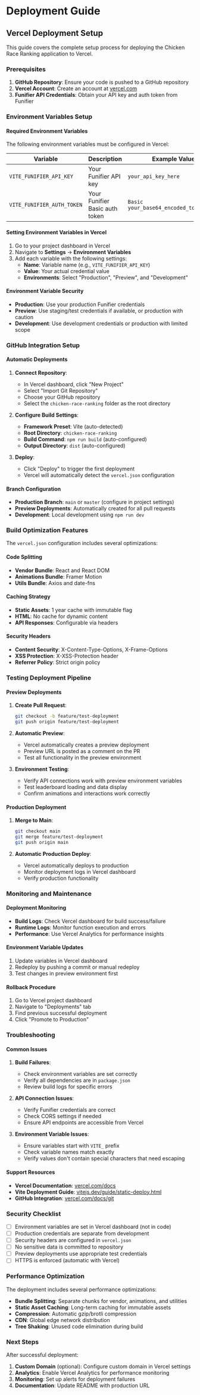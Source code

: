 # Deployment Guide

## Vercel Deployment Setup

This guide covers the complete setup process for deploying the Chicken Race Ranking application to Vercel.

### Prerequisites

1. **GitHub Repository**: Ensure your code is pushed to a GitHub repository
2. **Vercel Account**: Create an account at [vercel.com](https://vercel.com)
3. **Funifier API Credentials**: Obtain your API key and auth token from Funifier

### Environment Variables Setup

#### Required Environment Variables

The following environment variables must be configured in Vercel:

| Variable | Description | Example Value |
|----------|-------------|---------------|
| `VITE_FUNIFIER_API_KEY` | Your Funifier API key | `your_api_key_here` |
| `VITE_FUNIFIER_AUTH_TOKEN` | Your Funifier Basic auth token | `Basic your_base64_encoded_token_here` |

#### Setting Environment Variables in Vercel

1. Go to your project dashboard in Vercel
2. Navigate to **Settings** → **Environment Variables**
3. Add each variable with the following settings:
   - **Name**: Variable name (e.g., `VITE_FUNIFIER_API_KEY`)
   - **Value**: Your actual credential value
   - **Environments**: Select "Production", "Preview", and "Development"

#### Environment Variable Security

- **Production**: Use your production Funifier credentials
- **Preview**: Use staging/test credentials if available, or production with caution
- **Development**: Use development credentials or production with limited scope

### GitHub Integration Setup

#### Automatic Deployments

1. **Connect Repository**:
   - In Vercel dashboard, click "New Project"
   - Select "Import Git Repository"
   - Choose your GitHub repository
   - Select the `chicken-race-ranking` folder as the root directory

2. **Configure Build Settings**:
   - **Framework Preset**: Vite (auto-detected)
   - **Root Directory**: `chicken-race-ranking`
   - **Build Command**: `npm run build` (auto-configured)
   - **Output Directory**: `dist` (auto-configured)

3. **Deploy**:
   - Click "Deploy" to trigger the first deployment
   - Vercel will automatically detect the `vercel.json` configuration

#### Branch Configuration

- **Production Branch**: `main` or `master` (configure in project settings)
- **Preview Deployments**: Automatically created for all pull requests
- **Development**: Local development using `npm run dev`

### Build Optimization Features

The `vercel.json` configuration includes several optimizations:

#### Code Splitting
- **Vendor Bundle**: React and React DOM
- **Animations Bundle**: Framer Motion
- **Utils Bundle**: Axios and date-fns

#### Caching Strategy
- **Static Assets**: 1 year cache with immutable flag
- **HTML**: No cache for dynamic content
- **API Responses**: Configurable via headers

#### Security Headers
- **Content Security**: X-Content-Type-Options, X-Frame-Options
- **XSS Protection**: X-XSS-Protection header
- **Referrer Policy**: Strict origin policy

### Testing Deployment Pipeline

#### Preview Deployments

1. **Create Pull Request**:
   ```bash
   git checkout -b feature/test-deployment
   git push origin feature/test-deployment
   ```

2. **Automatic Preview**:
   - Vercel automatically creates a preview deployment
   - Preview URL is posted as a comment on the PR
   - Test all functionality in the preview environment

3. **Environment Testing**:
   - Verify API connections work with preview environment variables
   - Test leaderboard loading and data display
   - Confirm animations and interactions work correctly

#### Production Deployment

1. **Merge to Main**:
   ```bash
   git checkout main
   git merge feature/test-deployment
   git push origin main
   ```

2. **Automatic Production Deploy**:
   - Vercel automatically deploys to production
   - Monitor deployment logs in Vercel dashboard
   - Verify production functionality

### Monitoring and Maintenance

#### Deployment Monitoring

- **Build Logs**: Check Vercel dashboard for build success/failure
- **Runtime Logs**: Monitor function execution and errors
- **Performance**: Use Vercel Analytics for performance insights

#### Environment Variable Updates

1. Update variables in Vercel dashboard
2. Redeploy by pushing a commit or manual redeploy
3. Test changes in preview environment first

#### Rollback Procedure

1. Go to Vercel project dashboard
2. Navigate to "Deployments" tab
3. Find previous successful deployment
4. Click "Promote to Production"

### Troubleshooting

#### Common Issues

1. **Build Failures**:
   - Check environment variables are set correctly
   - Verify all dependencies are in `package.json`
   - Review build logs for specific errors

2. **API Connection Issues**:
   - Verify Funifier credentials are correct
   - Check CORS settings if needed
   - Ensure API endpoints are accessible from Vercel

3. **Environment Variable Issues**:
   - Ensure variables start with `VITE_` prefix
   - Check variable names match exactly
   - Verify values don't contain special characters that need escaping

#### Support Resources

- **Vercel Documentation**: [vercel.com/docs](https://vercel.com/docs)
- **Vite Deployment Guide**: [vitejs.dev/guide/static-deploy.html](https://vitejs.dev/guide/static-deploy.html)
- **GitHub Integration**: [vercel.com/docs/git](https://vercel.com/docs/git)

### Security Checklist

- [ ] Environment variables are set in Vercel dashboard (not in code)
- [ ] Production credentials are separate from development
- [ ] Security headers are configured in `vercel.json`
- [ ] No sensitive data is committed to repository
- [ ] Preview deployments use appropriate test credentials
- [ ] HTTPS is enforced (automatic with Vercel)

### Performance Optimization

The deployment includes several performance optimizations:

- **Bundle Splitting**: Separate chunks for vendor, animations, and utilities
- **Static Asset Caching**: Long-term caching for immutable assets
- **Compression**: Automatic gzip/brotli compression
- **CDN**: Global edge network distribution
- **Tree Shaking**: Unused code elimination during build

### Next Steps

After successful deployment:

1. **Custom Domain** (optional): Configure custom domain in Vercel settings
2. **Analytics**: Enable Vercel Analytics for performance monitoring
3. **Monitoring**: Set up alerts for deployment failures
4. **Documentation**: Update README with production URL